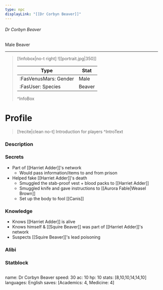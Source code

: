 ```yaml
---
type: npc
displayLink: "[[Dr Corbyn Beaver]]"
---
```


###### Dr Corbyn Beaver
<span class="sub2">Male Beaver </span>
___

> [!infobox|no-t right]
> ![[portrait.jpg|350]]
>
> | Type | Stat |
> | ---- | ---- |
> | :FasVenusMars: Gender | Male |
> | :FasUser: Species | Beaver |
>^InfoBox

# Profile

> [!recite|clean no-t]
>	Introduction for players
>^IntroText

### Description


### Secrets
- Part of [[Harriet Adder]]'s network
	- Would pass information/items to and from prison
- Helped fake [[Harriet Adder]]'s death
	- Smuggled the stab-proof vest + blood packs to [[Harriet Adder]]
	- Smuggled knife and gave instructions to [[Aurora Fable|Weasel Brown]]
	- Set up the body to fool [[Canis]]

### Knowledge
- Knows [[Harriet Adder]] is alive
- Knows himself & [[Squire Beaver]] was part of [[Harriet Adder]]'s network
- Suspects [[Squire Beaver]]'s lead poisoning

### Alibi 


### Statblock
>```statblock
name: Dr Corbyn Beaver
speed: 30
ac: 10
hp: 10
stats: [8,10,10,14,14,10]
languages: English
saves: [Academics: 4, Medicine: 4]